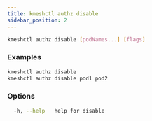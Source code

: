 ```yaml
---
title: kmeshctl authz disable
sidebar_position: 2
---
```


```bash
kmeshctl authz disable [podNames...] [flags]
```

### Examples
```bash
kmeshctl authz disable
kmeshctl authz disable pod1 pod2
```

### Options
```bash
  -h, --help   help for disable
```